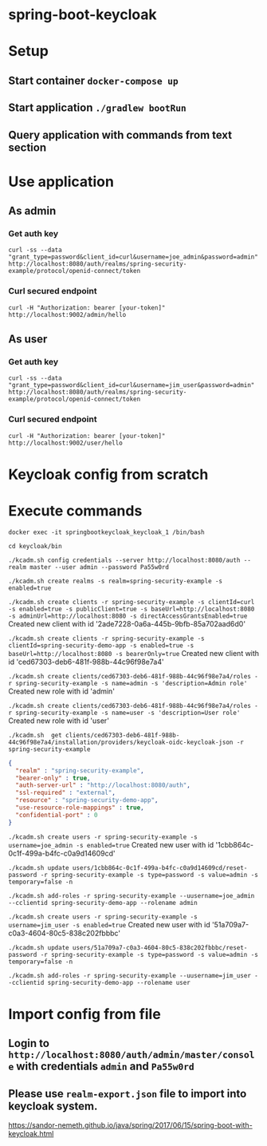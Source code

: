 # spring-boot-keycloak

# Setup
## Start container `docker-compose up`
## Start application `./gradlew bootRun`
## Query application with commands from text section

# Use application

## As admin
### Get auth key
`curl -ss --data "grant_type=password&client_id=curl&username=joe_admin&password=admin" http://localhost:8080/auth/realms/spring-security-example/protocol/openid-connect/token`

### Curl secured endpoint
`curl -H "Authorization: bearer [your-token]" http://localhost:9002/admin/hello`

## As user
### Get auth key
`curl -ss --data "grant_type=password&client_id=curl&username=jim_user&password=admin" http://localhost:8080/auth/realms/spring-security-example/protocol/openid-connect/token`

### Curl secured endpoint
`curl -H "Authorization: bearer [your-token]" http://localhost:9002/user/hello`

# Keycloak config from scratch
# Execute commands
`docker exec -it springbootkeycloak_keycloak_1 /bin/bash`

`cd keycloak/bin`

`./kcadm.sh config credentials --server http://localhost:8080/auth --realm master --user admin --password Pa55w0rd`

`./kcadm.sh create realms -s realm=spring-security-example -s enabled=true`

`./kcadm.sh create clients -r spring-security-example -s clientId=curl -s enabled=true -s publicClient=true -s baseUrl=http://localhost:8080 -s adminUrl=http://localhost:8080 -s directAccessGrantsEnabled=true`
Created new client with id '2ade7228-0a6a-445b-9bfb-85a702aad6d0'

`./kcadm.sh create clients -r spring-security-example -s clientId=spring-security-demo-app -s enabled=true -s baseUrl=http://localhost:8080 -s bearerOnly=true`
Created new client with id 'ced67303-deb6-481f-988b-44c96f98e7a4'

`./kcadm.sh create clients/ced67303-deb6-481f-988b-44c96f98e7a4/roles -r spring-security-example -s name=admin -s 'description=Admin role'`
Created new role with id 'admin'

`./kcadm.sh create clients/ced67303-deb6-481f-988b-44c96f98e7a4/roles -r spring-security-example -s name=user -s 'description=User role'`
Created new role with id 'user'


`./kcadm.sh  get clients/ced67303-deb6-481f-988b-44c96f98e7a4/installation/providers/keycloak-oidc-keycloak-json -r spring-security-example`
```json
{
  "realm" : "spring-security-example",
  "bearer-only" : true,
  "auth-server-url" : "http://localhost:8080/auth",
  "ssl-required" : "external",
  "resource" : "spring-security-demo-app",
  "use-resource-role-mappings" : true,
  "confidential-port" : 0
}
```
`./kcadm.sh create users -r spring-security-example -s username=joe_admin -s enabled=true`
Created new user with id '1cbb864c-0c1f-499a-b4fc-c0a9d14609cd'

`./kcadm.sh update users/1cbb864c-0c1f-499a-b4fc-c0a9d14609cd/reset-password -r spring-security-example -s type=password -s value=admin -s temporary=false -n`

`./kcadm.sh add-roles -r spring-security-example --uusername=joe_admin --cclientid spring-security-demo-app --rolename admin`

`./kcadm.sh create users -r spring-security-example -s username=jim_user -s enabled=true`
Created new user with id '51a709a7-c0a3-4604-80c5-838c202fbbbc'

`./kcadm.sh update users/51a709a7-c0a3-4604-80c5-838c202fbbbc/reset-password -r spring-security-example -s type=password -s value=admin -s temporary=false -n`

`./kcadm.sh add-roles -r spring-security-example --uusername=jim_user --cclientid spring-security-demo-app --rolename user`

# Import config from file
## Login to `http://localhost:8080/auth/admin/master/console` with credentials `admin` and `Pa55w0rd`
## Please use `realm-export.json` file to import into keycloak system.
 
https://sandor-nemeth.github.io/java/spring/2017/06/15/spring-boot-with-keycloak.html